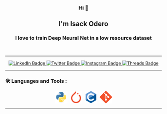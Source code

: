 <!--<div id="header" align="center">
  <img src="./brain_electron.gif" width="400"/>
</div>

<hr>-->
<h3 align="center"> Hi 👋 </h3>

<div class="alert alert-success">
  <h2 align="center">I'm Isack Odero</h2>
  <h3 align="center">I love to train Deep Neural Net in a low resource dataset</h3>
</div>
<div align="center">
  <img src="https://komarev.com/ghpvc/?username=oderoi&style=flat-square&color=blue"  alt=""/>
  </div>
<hr>
<div id="badges" align="center">
<!--     <a href="https://t.me/IsackOdero">
    <img src="https://img.shields.io/badge/Telegram-blue?style=for-the-badge&logo=telegram&logoColor=white" alt="Telegram Badge"/>
  </a> -->
  <a href="https://www.linkedin.com/in/oderoi/">
    <img src="https://img.shields.io/badge/LinkedIn-blue?style=for-the-badge&logo=linkedin&logoColor=white" alt="LinkedIn Badge"/>
  </a>
    <a href="https://x.com/oderoi_">
    <img src="https://img.shields.io/badge/Twitter-blue?style=for-the-badge&logo=twitter&logoColor=white" alt="Twitter Badge"/>
  </a>
  <a href="https://www.instagram.com/oderoi___/">
    <img src="https://img.shields.io/badge/Instagram-blue?style=for-the-badge&logo=instagram&logoColor=white" alt="Instagram Badge"/>
  </a>
    <a href="https://www.threads.net/@oderoi___">
    <img src="https://img.shields.io/badge/Threads-blue?style=for-the-badge&logo=Threads&logoColor=white" alt="Threads Badge"/>
  </a>
 <!-- <a href="https://www.youtube.com/channel/UChTMJrIWqc2JnB8h3c-EyaQ?view_as=subscriber">
    <img src="https://img.shields.io/badge/YouTube-red?style=for-the-badge&logo=youtube&logoColor=white" alt="Youtube Badge"/>
  </a>-->
</div>
<hr>

<!--### :mechanical_arm: Projects: -->


<!-- ### :man_teacher: Facilitation : -->






### :hammer_and_wrench: Languages and Tools :
<div align="center">
  <img src="https://github.com/devicons/devicon/blob/master/icons/python/python-original.svg" title="Python" alt="Python" width="40" height="40"/>&nbsp;
  <img src="https://github.com/devicons/devicon/blob/master/icons/pytorch/pytorch-original.svg" title="PyTorch" alt="PyTorch" width="40" height="40"/>&nbsp;
<!--   <img src="https://github.com/devicons/devicon/blob/master/icons/tensorflow/tensorflow-original.svg" title="TensorFlow" alt="TensorFlow" width="40" height="40"/>&nbsp; -->
  <img src="https://github.com/devicons/devicon/blob/master/icons/c/c-original.svg" title="C" alt="C" width="40" height="40"/>&nbsp;
<!--   <img src="https://github.com/devicons/devicon/blob/master/icons/pandas/pandas-original.svg" title="Pandas" alt="Pandas" width="40" height="40"/>&nbsp;
  <img src="https://github.com/devicons/devicon/blob/master/icons/jupyter/jupyter-original.svg" title="Jupyter" alt="Jupyter" width="40" height="40"/>&nbsp; -->
  <!--<img src="https://github.com/devicons/devicon/blob/master/icons/networkx/networkx-original.svg" title="Networkx" alt="Networkx" width="40" height="40"/>&nbsp;-->
<!--   <img src="https://github.com/devicons/devicon/blob/master/icons/css3/css3-plain-wordmark.svg"  title="CSS3" alt="CSS" width="40" height="40"/>&nbsp;
  <img src="https://github.com/devicons/devicon/blob/master/icons/html5/html5-original.svg" title="HTML5" alt="HTML" width="40" height="40"/>&nbsp;
  <img src="https://github.com/devicons/devicon/blob/master/icons/javascript/javascript-original.svg" title="JavaScript" alt="JavaScript" width="40" height="40"/>&nbsp;
  <img src="https://github.com/devicons/devicon/blob/master/icons/jquery/jquery-original.svg" title="JQuery" alt="JQuery" width="40" height="40"/>&nbsp;
  <img src="https://github.com/devicons/devicon/blob/master/icons/django/django-plain.svg" title="Django"  alt="Django" width="40" height="40"/>&nbsp;
  <img src="https://github.com/devicons/devicon/blob/master/icons/mysql/mysql-original.svg" title="MySQL"  alt="MySQL" width="40" height="40"/>&nbsp;
  <img src="https://github.com/devicons/devicon/blob/master/icons/sqlite/sqlite-original.svg" title="SQLite" alt="SQLite" width="40" height="40"/>&nbsp; -->
  <img src="https://github.com/devicons/devicon/blob/master/icons/git/git-original.svg" title="Git" **alt="Git" width="40" height="40"/>
<!--   <img src="https://github.com/devicons/devicon/blob/master/icons/arduino/arduino-original.svg" title="Arduino" alt="Markdown" width="40" height="40"/>&nbsp; -->
<!--   <img src="https://github.com/devicons/devicon/blob/master/icons/java/java-original.svg" title="Java" alt="Java" width="40" height="40"/>&nbsp; -->
<!--   <img src="https://github.com/devicons/devicon/blob/master/icons/php/php-plain.svg" title="PHP" alt="PHP" width="40" height="40"/>&nbsp; -->
<!--   <img src="https://github.com/devicons/devicon/blob/master/icons/latex/latex-original.svg" title="PHP" alt="LaTex" width="40" height="40"/>&nbsp; -->
</div>
<hr>
<!---
### :fire: My Stats :
<div id="header" align="center">
-->
<!--
[![GitHub Streak](http://github-readme-streak-stats.herokuapp.com?user=oderoi&theme=dark&background=000000)](https://git.io/streak-stats)
![GitHub stats](https://github-readme-stats.vercel.app/api?username=oderoi&show_icons=true&theme=merko)
[![Top Langs](https://github-readme-stats.vercel.app/api/top-langs/?username=oderoi&layout=compact&theme=vision-friendly-dark)](https://github.com/oderoi/github-readme-stats)
<!--
</div>

<hr>
<div align="center">
  <h3>😄😄😄</h3> 
  <img src="https://readme-jokes.vercel.app/api" alt="Jokes Card" />
</div>
-->

<!---
-
- 👋 Hi, I’m @isackodero
- 👀 I’m interested in ...
- 🌱 I’m currently learning ...
- 💞️ I’m looking to collaborate on ...
- 📫 How to reach me ...
- 
--->
<!---
isackodero/isackodero is a ✨ special ✨ repository because its `README.md` (this file) appears on your GitHub profile.
You can click the Preview link to take a look at your changes.
--->


<!--
**isackodero/isackodero** is a ✨ _special_ ✨ repository because its `README.md` (this file) appears on your GitHub profile.

Here are some ideas to get you started:

- 🔭 I’m currently working on ...
- 🌱 I’m currently learning ...
- 👯 I’m looking to collaborate on ...
- 🤔 I’m looking for help with ...
- 💬 Ask me about ...
- 📫 How to reach me: ...
- 😄 Pronouns: ...
- ⚡ Fun fact: ...
-->
